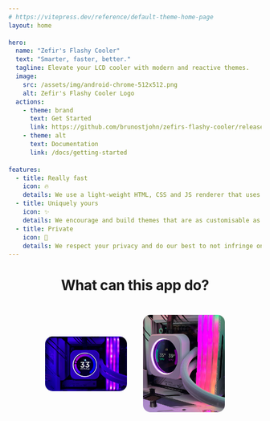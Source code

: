 ```yaml
---
# https://vitepress.dev/reference/default-theme-home-page
layout: home

hero:
  name: "Zefir's Flashy Cooler"
  text: "Smarter, faster, better."
  tagline: Elevate your LCD cooler with modern and reactive themes.
  image:
    src: /assets/img/android-chrome-512x512.png
    alt: Zefir's Flashy Cooler Logo
  actions:
    - theme: brand
      text: Get Started
      link: https://github.com/brunostjohn/zefirs-flashy-cooler/releases/latest
    - theme: alt
      text: Documentation
      link: /docs/getting-started

features:
  - title: Really fast
    icon: 🔥
    details: We use a light-weight HTML, CSS and JS renderer that uses your GPU to render and don't bloat your system with background services etc. You only get what you want.
  - title: Uniquely yours
    icon: ✨
    details: We encourage and build themes that are as customisable as possible. Gone are the days of hoping a manufacturer adds a good looking theme in an update. You can even make your own very easily.
  - title: Private
    icon: 🔐
    details: We respect your privacy and do our best to not infringe on it. Themes have very limited access to your system and beofre being on the Theme Store, they are vetted to ensure they won't attempt disrespecting your right to privacy.
---
```


<div class="home-content">
  <h3 class="header">What can this app do?</h3>
  <div class="imgs">
    <img src="/assets/img/hero.png" id="img1" />
    <img src="/assets/img/overview-banner.png" id="img2" />
  </div>
</div>

<style>
  .home-content {
    margin: 2rem 3rem;
  }

  .header {
    font-size: 28px;
    letter-spacing: -0.4px;
    line-height: 30px;
    font-weight: 700;
    white-space: pre-wrap;
    text-align: center;
  }

  .imgs {
    display: flex;
    flex-wrap: 1;
    flex-direction: row;
    align-items: center;
    justify-content: center;
    margin-top: 1rem;
  }

  #img1, #img2 {
    max-width: 40%;
    align-self: center;
    border-radius: 15px;
    margin: 1rem;
  }
</style>
